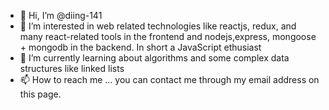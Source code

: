 - 👋 Hi, I’m @diing-141
- 👀 I’m interested in web related technologies like reactjs, redux, and many react-related tools in the frontend and nodejs,express, mongoose + mongodb in the backend. In short a JavaScript ethusiast
- 🌱 I’m currently learning about algorithms and some complex data structures like linked lists
- 📫 How to reach me ... you can contact me through my email address on this page.

<!---
diing-141/diing-141 is a ✨ special ✨ repository because its `README.md` (this file) appears on your GitHub profile.
You can click the Preview link to take a look at your changes.
--->

